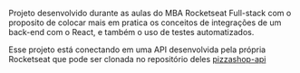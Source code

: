 Projeto desenvolvido durante as aulas do MBA Rocketseat Full-stack com o proposito de colocar mais em pratica os conceitos de integrações de um back-end com o React, e também o uso de testes automatizados.

Esse projeto está conectando em uma API desenvolvida pela própria Rocketseat que pode ser clonada no repositório deles [pizzashop-api](https://github.com/rocketseat-education/pizzashop-api)
